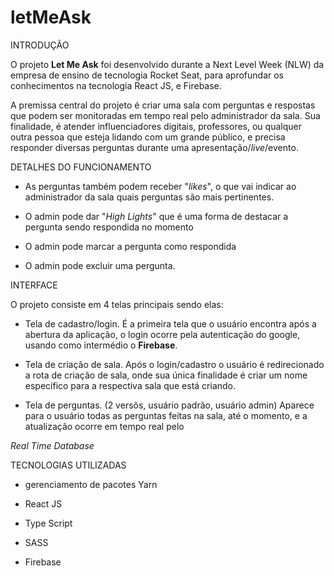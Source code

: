 # letMeAsk

 INTRODUÇÃO 

O projeto **Let Me Ask** foi desenvolvido durante a Next Level Week (NLW) da empresa de ensino de tecnologia Rocket Seat, para aprofundar os conhecimentos na tecnologia React JS,
e Firebase.

A premissa central do projeto é criar uma sala com perguntas e respostas que podem ser monitoradas em tempo real pelo administrador da sala. Sua finalidade, é atender
 influenciadores digitais, professores, ou qualquer outra pessoa que esteja lidando com um grande público, e precisa responder diversas perguntas durante uma 
 apresentação/_live_/evento.

 DETALHES DO FUNCIONAMENTO 

 * As perguntas também podem receber "_likes_", o que vai indicar ao administrador da sala quais perguntas são mais pertinentes.

 * O admin pode dar "_High Lights_" que é uma forma de destacar a pergunta sendo respondida no momento
 
 * O admin pode marcar a pergunta como respondida
 
 * O admin pode excluir uma pergunta.


 INTERFACE 

O projeto consiste em 4 telas principais sendo elas:

- Tela de cadastro/login. É a primeira tela que o usuário encontra após a abertura da aplicação, o login ocorre pela autenticação do google, usando como intermédio o **Firebase**.

- Tela de criação de sala. Após o login/cadastro o usuário é redirecionado a rota de criação de sala, onde sua única finalidade é criar um nome específico para a respectiva sala
que está criando.

- Tela de perguntas. (2 versõs, usuário padrão, usuário admin) Aparece para o usuário todas as perguntas feitas na sala, até o momento, e a atualização ocorre em tempo real pelo

_Real Time Database_




TECNOLOGIAS UTILIZADAS 

* gerenciamento de pacotes Yarn

* React JS

* Type Script

* SASS

* Firebase
